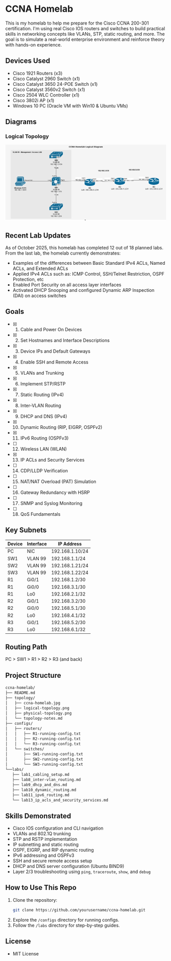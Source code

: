 # CCNA Homelab
This is my homelab to help me prepare for the Cisco CCNA 200-301 certification. I'm using real Cisco IOS routers and switches to build practical skills in networking concepts like VLANs, STP, static routing, and more. The goal is to simulate a real-world enterprise environment and reinforce theory with hands-on experience.

## Devices Used
- Cisco 1921 Routers (x3)
- Cisco Catalyst 2960 Switch (x1)
- Cisco Catalyst 3650 24-POE Switch (x1)
- Cisco Catalyst 3560v2 Switch (x1)
- Cisco 2504 WLC Controller (x1)
- Cisco 3802i AP (x1)
- Windows 10 PC (Oracle VM with Win10 & Ubuntu VMs)

## Diagrams
### Logical Topology
![Logical Topology](topology/logical-diagram.png)

## Recent Lab Updates
As of October 2025, this homelab has completed 12 out of 18 planned labs.  
From the last lab, the homelab currently demonstrates:
- Examples of the differences between Basic Standard IPv4 ACLs, Named ACLs, and Extended ACLs
- Applied IPv4 ACLs such as: ICMP Control, SSH/Telnet Restriction, OSPF Protection, etc
- Enabled Port Security on all access layer interfaces
- Activated DHCP Snooping and configured Dynamic ARP Inspection (DAI) on access switches

## Goals
- [x] 1. Cable and Power On Devices
- [x] 2. Set Hostnames and Interface Descriptions
- [x] 3. Device IPs and Default Gateways
- [x] 4. Enable SSH and Remote Access
- [x] 5. VLANs and Trunking
- [x] 6. Implement STP/RSTP
- [x] 7. Static Routing (IPv4)
- [x] 8. Inter-VLAN Routing
- [x] 9. DHCP and DNS (IPv4)
- [x] 10. Dynamic Routing (RIP, EIGRP, OSPFv2)
- [x] 11. IPv6 Routing (OSPFv3)
- [ ] 12. Wireless LAN (WLAN)
- [X] 13. IP ACLs and Security Services
- [ ] 14. CDP/LLDP Verification
- [ ] 15. NAT/NAT Overload (PAT) Simulation
- [ ] 16. Gateway Redundancy with HSRP
- [ ] 17. SNMP and Syslog Monitoring
- [ ] 18. QoS Fundamentals

## Key Subnets
| Device | Interface | IP Address      |
|--------|-----------|-----------------|
| PC     | NIC       | 192.168.1.10/24 |
| SW1    | VLAN 99   | 192.168.1.1/24  |
| SW2    | VLAN 99   | 192.168.1.21/24 |
| SW3    | VLAN 99   | 192.168.1.22/24 |
| R1     | Gi0/1     | 192.168.1.2/30  |
| R1     | Gi0/0     | 192.168.3.1/30  |
| R1     | Lo0       | 192.168.2.1/32  |
| R2     | Gi0/1     | 192.168.3.2/30  |
| R2     | Gi0/0     | 192.168.5.1/30  |
| R2     | Lo0       | 192.168.4.1/32  |
| R3     | Gi0/1     | 192.168.5.2/30  |
| R3     | Lo0       | 192.168.6.1/32  |

## Routing Path
PC > SW1 > R1 > R2 > R3 (and back)

## Project Structure
 ```
ccna-homelab/
├── README.md
├── topology/
│   ├── ccna-homelab.jpg
│   ├── logical-topology.png
│   ├── physical-topology.png
│   └── topology-notes.md
├── configs/
│   ├── routers/
│   │   ├── R1-running-config.txt
│   │   ├── R2-running-config.txt
│   │   └── R3-running-config.txt
│   └── switches/
│       ├── SW1-running-config.txt
│       ├── SW2-running-config.txt
│       └── SW3-running-config.txt
└──labs/
    ├── lab1_cabling_setup.md
    ├── lab8_inter-vlan_routing.md
    ├── lab9_dhcp_and_dns.md
    ├── lab10_dynamic_routing.md
    ├── lab11_ipv6_routing.md
    └── lab13_ip_acls_and_security_services.md

 ```

## Skills Demonstrated
- Cisco IOS configuration and CLI navigation
- VLANs and 802.1Q trunking
- STP and RSTP implementation
- IP subnetting and static routing
- OSPF, EIGRP, and RIP dynamic routing
- IPv6 addressing and OSPFv3
- SSH and secure remote access setup
- DHCP and DNS server configuration (Ubuntu BIND9)
- Layer 2/3 troubleshooting using `ping`, `traceroute`, `show`, and `debug`

## How to Use This Repo
1. Clone the repository:
   ```bash
   git clone https://github.com/yourusername/ccna-homelab.git
2. Explore the `/configs` directory for running configs.
3. Follow the `/labs` directory for step-by-step guides.

## License
- MIT License
